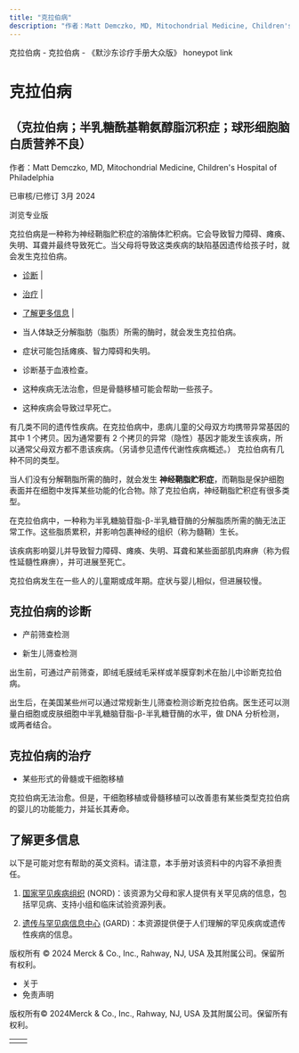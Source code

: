 ```yaml
---
title: "克拉伯病"
description: "作者：Matt Demczko, MD, Mitochondrial Medicine, Children's Hospital of Philadelphia"
---
```


﻿克拉伯病 \- 克拉伯病 \- 《默沙东诊疗手册大众版》 honeypot link

# 克拉伯病

## （克拉伯病；半乳糖酰基鞘氨醇脂沉积症；球形细胞脑白质营养不良）

作者：Matt Demczko, MD, Mitochondrial Medicine, Children's Hospital of Philadelphia

已审核/已修订 3月 2024

浏览专业版

克拉伯病是一种称为神经鞘脂贮积症的溶酶体贮积病。它会导致智力障碍、瘫痪、失明、耳聋并最终导致死亡。当父母将导致这类疾病的缺陷基因遗传给孩子时，就会发生克拉伯病。

- [诊断](#诊断_v37804399_zh) \|
- [治疗](#治疗_v37804429_zh) \|
- [了解更多信息](#了解更多信息_v60530444_zh) \|

- 当人体缺乏分解脂肪（脂质）所需的酶时，就会发生克拉伯病。

- 症状可能包括瘫痪、智力障碍和失明。

- 诊断基于血液检查。

- 这种疾病无法治愈，但是骨髓移植可能会帮助一些孩子。

- 这种疾病会导致过早死亡。


有几类不同的遗传性疾病。在克拉伯病中，患病儿童的父母双方均携带异常基因的其中 1 个拷贝。因为通常要有 2 个拷贝的异常（隐性）基因才能发生该疾病，所以通常父母双方都不患该疾病。（另请参见遗传代谢性疾病概述。） 克拉伯病有几种不同的类型。

当人们没有分解鞘脂所需的酶时，就会发生 **神经鞘脂贮积症**，而鞘脂是保护细胞表面并在细胞中发挥某些功能的化合物。除了克拉伯病，神经鞘脂贮积症有很多类型。

在克拉伯病中，一种称为半乳糖脑苷脂-β-半乳糖苷酶的分解脂质所需的酶无法正常工作。这些脂质累积，并影响包裹神经的组织（称为髓鞘）生长。

该疾病影响婴儿并导致智力障碍、瘫痪、失明、耳聋和某些面部肌肉麻痹（称为假性延髓性麻痹），并可进展至死亡。

克拉伯病发生在一些人的儿童期或成年期。症状与婴儿相似，但进展较慢。

## 克拉伯病的诊断

- 产前筛查检测

- 新生儿筛查检测


出生前，可通过产前筛查，即绒毛膜绒毛采样或羊膜穿刺术在胎儿中诊断克拉伯病。

出生后，在美国某些州可以通过常规新生儿筛查检测诊断克拉伯病。医生还可以测量白细胞或皮肤细胞中半乳糖脑苷脂-β-半乳糖苷酶的水平，做 DNA 分析检测，或两者结合。

## 克拉伯病的治疗

- 某些形式的骨髓或干细胞移植


克拉伯病无法治愈。但是，干细胞移植或骨髓移植可以改善患有某些类型克拉伯病的婴儿的功能能力，并延长其寿命。

## 了解更多信息

以下是可能对您有帮助的英文资料。请注意，本手册对该资料中的内容不承担责任。

1. [国家罕见疾病组织](http://rarediseases.org/) (NORD)：该资源为父母和家人提供有关罕见病的信息，包括罕见病、支持小组和临床试验资源列表。

2. [遗传与罕见病信息中心](https://rarediseases.info.nih.gov/gard) (GARD)：本资源提供便于人们理解的罕见疾病或遗传性疾病的信息。




版权所有 © 2024
Merck & Co., Inc., Rahway, NJ, USA 及其附属公司。保留所有权利。

- 关于
- 免责声明

版权所有© 2024Merck & Co., Inc., Rahway, NJ, USA 及其附属公司。保留所有权利。

|     |     |
| --- | --- |
|  |  |
